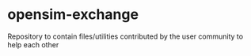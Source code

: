 # opensim-exchange
Repository to contain files/utilities contributed by the user community to help each other
